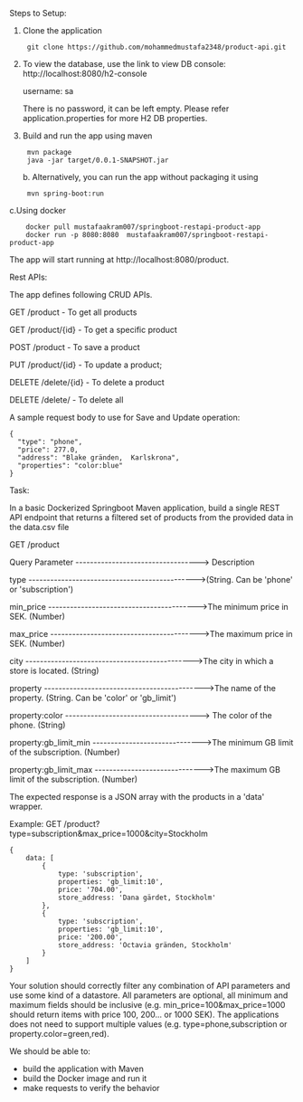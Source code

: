 Steps to Setup:
1. Clone the application
    
    	git clone https://github.com/mohammedmustafa2348/product-api.git

2. To view the database, use the link to view DB console:
        http://localhost:8080/h2-console
    	
	username: sa
	
    There is no password, it can be left empty. Please refer application.properties for more H2 DB properties. 

3. Build and run the app using maven 
	
    	mvn package
    	java -jar target/0.0.1-SNAPSHOT.jar
	
	b. Alternatively, you can run the app without packaging it using
	
	    mvn spring-boot:run
	    
 c.Using docker
 
        docker pull mustafaakram007/springboot-restapi-product-app
        docker run -p 8080:8080  mustafaakram007/springboot-restapi-product-app
        
   

   The app will start running at http://localhost:8080/product. 
    
   Rest APIs:
   
   
The app defines following CRUD APIs.

GET /product  - To get all products

GET /product/{id}  - To get a specific product

POST /product - To save a product

PUT /product/{id} - To update a product;  

DELETE /delete/{id} - To delete a product

DELETE /delete/ - To delete all

A sample request body to use for Save and Update operation:    

    {
      "type": "phone",
      "price": 277.0,
      "address": "Blake gränden,  Karlskrona",
      "properties": "color:blue"
    }



Task:

In a basic Dockerized Springboot Maven application, build a single REST API endpoint that returns a filtered set of products from the provided data in the data.csv file

GET /product

Query Parameter	----------------------------------> Description

type ---------------------------------------------->(String. Can be 'phone' or 'subscription')

min_price ----------------------------------------->The minimum price in SEK. (Number)

max_price ----------------------------------------->The maximum price in SEK. (Number)

city  ---------------------------------------------->The city in which a store is located. (String)

property -------------------------------------------->The name of the property. (String. Can be 'color' or 'gb_limit')

property:color -------------------------------------> The color of the phone. (String)

property:gb_limit_min ------------------------------>The minimum GB limit of the subscription. (Number)

property:gb_limit_max ------------------------------>The maximum GB limit of the subscription. (Number)


The expected response is a JSON array with the products in a 'data' wrapper. 


Example: GET /product?type=subscription&max_price=1000&city=Stockholm

    {
        data: [ 
            {
                type: 'subscription',
                properties: 'gb_limit:10',
                price: '704.00',
                store_address: 'Dana gärdet, Stockholm'
            },
            {
                type: 'subscription',
                properties: 'gb_limit:10',
                price: '200.00',
                store_address: 'Octavia gränden, Stockholm'
            }
        ]
    }

Your solution should correctly filter any combination of API parameters and use some kind of a datastore.
All parameters are optional, all minimum and maximum fields should be inclusive (e.g. min_price=100&max_price=1000 should return items with price 100, 200... or 1000 SEK). 
The applications does not need to support multiple values (e.g. type=phone,subscription or property.color=green,red).

We should be able to:
- build the application with Maven
- build the Docker image and run it
- make requests to verify the behavior
